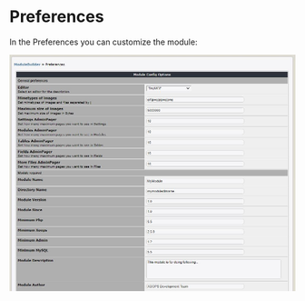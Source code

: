 # Preferences

In the Preferences you can customize the module:

![](.gitbook/assets/3preferences.jpg)

